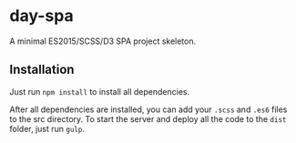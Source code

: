# day-spa
A minimal ES2015/SCSS/D3 SPA project skeleton.

## Installation
Just run `npm install` to install all dependencies.

After all dependencies are installed, you can add your `.scss` and `.es6` files to the src directory.
To start the server and deploy all the code to the `dist` folder, just run `gulp`.

